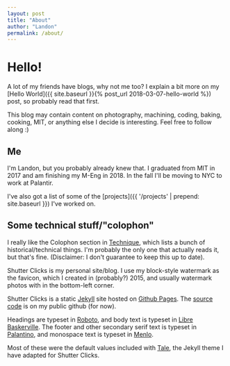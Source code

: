 ```yaml
---
layout: post
title: "About"
author: "Landon"
permalink: /about/
---
```


# Hello!

A lot of my friends have blogs, why not me too? I explain a bit more on my [Hello World]({{ site.baseurl }}{% post_url 2018-03-07-hello-world %}) post, so probably read that first.

This blog may contain content on photography, machining, coding, baking, cooking, MIT, or anything else I decide is interesting. Feel free to follow along :)

## Me

I'm Landon, but you probably already knew that. I graduated from MIT in 2017 and am finishing my M-Eng in 2018. In the fall I'll be moving to NYC to work at Palantir.

I've also got a list of some of the [projects]({{ '/projects' | prepend: site.baseurl }}) I've worked on.

## Some technical stuff/"colophon"

I really like the Colophon section in [Technique](technique.mit.edu), which lists a bunch of historical/technical things. I'm probably the only one that actually reads it, but that's fine. (Disclaimer: I don't guarantee to keep this up to date).

Shutter Clicks is my personal site/blog. I use my block-style watermark as the favicon, which I created in (probably?) 2015, and usually watermark photos with in the bottom-left corner.

Shutter Clicks is a static [Jekyll](https://jekyllrb.com/) site hosted on [Github Pages](https://pages.github.com/). The [source code](https://github.com/lycarter/lycarter.github.com/) is on my public github (for now).

Headings are typeset in [Roboto](https://fonts.google.com/specimen/Roboto), and body text is typeset in [Libre Baskerville](https://fonts.google.com/specimen/Libre+Baskerville). The footer and other secondary serif text is typeset in [Palantino](https://www.linotype.com/57056/palatino-linotype-family.html), and monospace text is typeset in [Menlo](https://en.wikipedia.org/wiki/Menlo_(typeface)).

Most of these were the default values included with [Tale](https://github.com/chesterhow/tale/), the Jekyll theme I have adapted for Shutter Clicks.